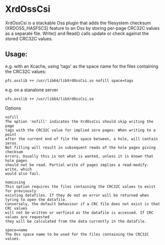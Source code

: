 XrdOssCsi
=========

XrdOssCsi is a stackable Oss plugin that adds the filesystem checksum (XRDOSS_HASFSCS)
feature to an Oss by storing per-page CRC32C values as a separate file.
Write() and Read() calls update or check against the stored CRC32C values.

Usage:
------

e.g. with an Xcache, using 'tags' as the space name for the files
containing the CRC32C values:

```
pfc.osslib ++ /usr/lib64/libXrdOssCsi.so nofill space=tags
```

e.g. on a stanalone server

```
ofs.osslib ++ /usr/lib64/libXrdOssCsi.so
```

Options

```
nofill
The option 'nofill' indicates the XrdOssCsi should skip writing the page
tags with the CRC32C value for implied zero pages: When writing to a point
after the current end of file the space between, a hole, will contain zeros.
Not filling will result in subsequent reads of the hole pages giving checksum
errors. Usually this is not what is wanted, unless it is known that hole pages
should not be read. Partial write of pages implies a read-modify-write, which
would also fail.

nomissing
This option requires the files containing the CRC32C values to exist for previously
existing datafiles. If they do not an error will be returned when tyring to open the datafile.
Conversely, the default behaviour if a CRC file does not exist is that CRC values
will not be written or verfieid as the datafile is accessed. If CRC values are requested
they will be calculated from the data currently in the datafile.

space=name
The Oss space name to be used for the files containing the CRC32C values.
```
